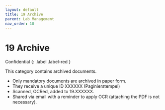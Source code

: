 ```yaml
---
layout: default
title: 19 Archive
parent: Lab Management
nav_order: 10
---
```


# 19 Archive
Confidential
{: .label .label-red }

This category contains archived documents. 

- Only mandatory documents are archived in paper form.
- They receive a unique ID XXXXXX (Paginierstempel)
- Scanned, OCRed, added to 19.XXXXXX.
- Shared via email with a reminder to apply OCR (attaching the PDF is not necessary).
